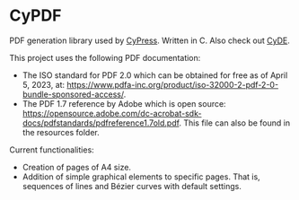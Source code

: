 # CyPDF

PDF generation library used by [CyPress](https://github.com/quirijndubois/CyPress). Written in C. Also check out [CyDE](https://github.com/quirijndubois/CyDE).

This project uses the following PDF documentation:
* The ISO standard for PDF 2.0 which can be obtained for free as of April 5, 2023, at: https://www.pdfa-inc.org/product/iso-32000-2-pdf-2-0-bundle-sponsored-access/.
* The PDF 1.7 reference by Adobe which is open source: https://opensource.adobe.com/dc-acrobat-sdk-docs/pdfstandards/pdfreference1.7old.pdf. This file can also be found in the resources folder.


Current functionalities:
* Creation of pages of A4 size.
* Addition of simple graphical elements to specific pages. That is, sequences of lines and Bézier curves with default settings.
